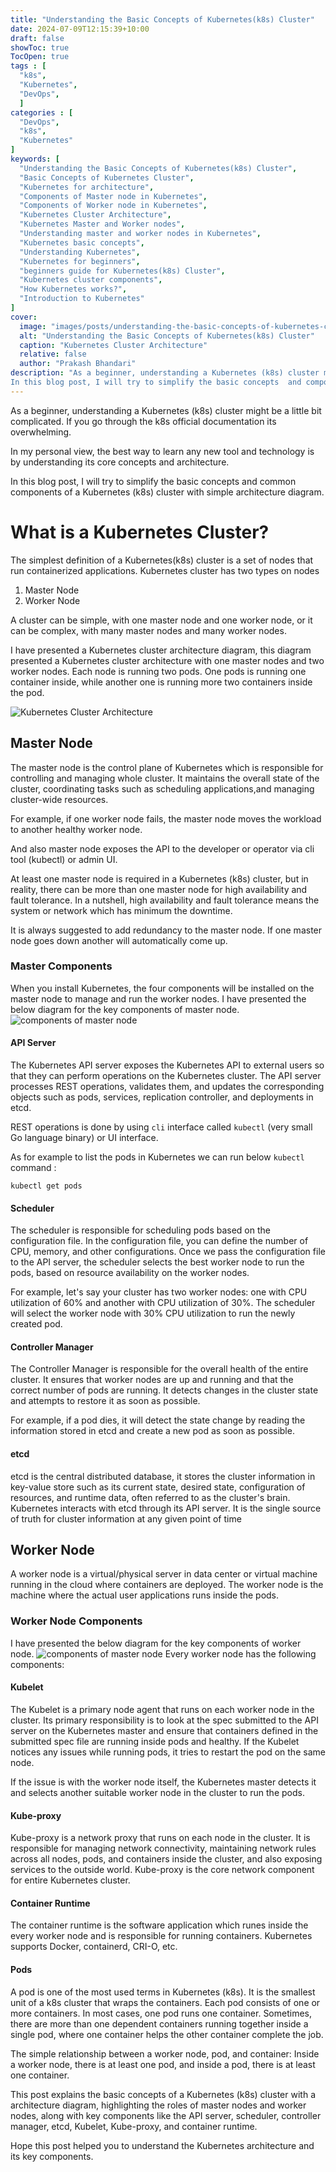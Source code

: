 ```yaml
---
title: "Understanding the Basic Concepts of Kubernetes(k8s) Cluster"
date: 2024-07-09T12:15:39+10:00
draft: false
showToc: true
TocOpen: true
tags : [
  "k8s",
  "Kubernetes",
  "DevOps",
  ]
categories : [
  "DevOps",
  "k8s",
  "Kubernetes"
]
keywords: [
  "Understanding the Basic Concepts of Kubernetes(k8s) Cluster",
  "Basic Concepts of Kubernetes Cluster",
  "Kubernetes for architecture",
  "Components of Master node in Kubernetes",
  "Components of Worker node in Kubernetes",
  "Kubernetes Cluster Architecture", 
  "Kubernetes Master and Worker nodes",
  "Understanding master and worker nodes in Kubernetes",
  "Kubernetes basic concepts", 
  "Understanding Kubernetes", 
  "Kubernetes for beginners",
  "beginners guide for Kubernetes(k8s) Cluster",
  "Kubernetes cluster components", 
  "How Kubernetes works?", 
  "Introduction to Kubernetes"
]
cover:
  image: "images/posts/understanding-the-basic-concepts-of-kubernetes-cluster/understanding-the-basic-concepts-of-kubernetes-cluster.png" # image path/url
  alt: "Understanding the Basic Concepts of Kubernetes(k8s) Cluster"
  caption: "Kubernetes Cluster Architecture"
  relative: false
  author: "Prakash Bhandari"
description: "As a beginner, understanding a Kubernetes (k8s) cluster might be a little bit complicated. 
In this blog post, I will try to simplify the basic concepts  and components of a Kubernetes (k8s) cluster."
---
```


As a beginner, understanding a Kubernetes (k8s) cluster might be a little bit complicated. If you go through the k8s official documentation its overwhelming.

In my personal view, the best way to learn any new tool and technology is by understanding its core concepts and architecture.

In this blog post, I will try to simplify the basic concepts and common components of a Kubernetes (k8s) cluster with simple architecture diagram. 

# What is a Kubernetes Cluster?
The simplest definition of a Kubernetes(k8s) cluster is a set of nodes that run containerized applications. Kubernetes cluster has two types on nodes
1. Master Node
2. Worker Node
   
A cluster can be simple, with one master node and one worker node, or it can be complex, with many master nodes and many worker nodes.

I have presented a Kubernetes cluster architecture diagram, this diagram presented a Kubernetes cluster architecture with one master nodes
and two worker nodes. Each node is running two pods. One pods is running one container
inside, while another one is running more two containers inside the pod.

![Kubernetes Cluster Architecture](/images/posts/understanding-the-basic-concepts-of-kubernetes-cluster/understanding-the-basic-concepts-of-kubernetes-cluster.png#center)


## Master Node
The master node is the control plane of Kubernetes which is responsible for controlling and managing whole cluster. 
It maintains the overall state of the cluster, coordinating tasks such as scheduling applications,and managing cluster-wide resources.

For example, if one worker node fails, the master node moves the workload to another healthy worker node.

And also master node exposes the API to the developer or operator via cli tool (kubectl) or admin UI.

At least one master node is required in a Kubernetes (k8s) cluster, but in reality, 
there can be more than one master node for high availability and fault tolerance.
In a nutshell, high availability and fault tolerance means the system or network which has minimum the downtime.

It is always suggested to add redundancy to the master node. If one master node goes down another will automatically come up.

### Master Components
When you install Kubernetes, the four components will be installed on the master node to manage and run the worker nodes.
I have presented the below diagram for the key components of master node.
![components of master node](/images/posts/understanding-the-basic-concepts-of-kubernetes-cluster/components-of-master-node.png#center)
#### API Server

The Kubernetes API server exposes the Kubernetes API to external users so that they can perform operations on the Kubernetes cluster. 
The API server processes REST operations, validates them, and updates the corresponding objects 
such as pods, services, replication controller, and deployments in etcd.

REST operations is done by using `cli` interface called `kubectl` (very small Go language binary) or UI interface.

As for example to list the pods in Kubernetes we can run below `kubectl` command : 

`kubectl get pods`

#### Scheduler
The scheduler is responsible for scheduling pods based on the configuration file. In the configuration file, you can define the number of CPU, memory, and other configurations. 
Once we pass the configuration file to the API server, the scheduler selects the best worker node to run the pods, based on resource availability on the worker nodes.

For example, let's say your cluster has two worker nodes: one with CPU utilization of 60% and another with CPU utilization of 30%. 
The scheduler will select the worker node with 30% CPU utilization to run the newly created pod.
#### Controller Manager
The Controller Manager is responsible for the overall health of the entire cluster. 
It ensures that worker nodes are up and running and that the correct number of pods are running. 
It detects changes in the cluster state and attempts to restore it as soon as possible.

For example, if a pod dies, it will detect the state change by reading the information stored in etcd and create a new pod as soon as possible.

#### etcd

etcd is the central distributed database, it stores the cluster information in key-value store such as its current state, desired state, configuration of resources, and runtime data, often referred to as the cluster's brain. 
Kubernetes interacts with etcd through its API server. It is the single source of truth for cluster information at any given point of time 

## Worker Node
A worker node is a virtual/physical server in data center or virtual machine running in the cloud where containers are deployed. 
The worker node is the machine where the actual user applications runs inside the pods.

### Worker Node Components
I have presented the below diagram for the key components of worker node.
![components of master node](/images/posts/understanding-the-basic-concepts-of-kubernetes-cluster/components-of-worker-node.png#center)
Every worker node has the following components:
#### Kubelet
The Kubelet is a primary node agent that runs on each worker node in the cluster.
Its primary responsibility is to look at the spec submitted to the API server on the
Kubernetes master and ensure that containers defined in 
the submitted spec file are running inside pods and healthy. If the Kubelet notices any issues while running pods, it tries to restart the pod on the same node.

If the issue is with the worker node itself, the Kubernetes 
master detects it and selects another suitable worker node in the cluster to run the pods.

#### Kube-proxy
Kube-proxy is a network proxy that runs on each node in the cluster.
It is responsible for managing network connectivity, maintaining network rules across all nodes, pods, and containers inside the cluster, and also exposing services to the outside world.
Kube-proxy is the core network component for entire Kubernetes cluster.

#### Container Runtime
The container runtime is the software application which runes inside the every worker 
node and is responsible for running containers. Kubernetes supports Docker, containerd, CRI-O, etc.

#### Pods
A pod is one of the most used terms in Kubernetes (k8s). 
It is the smallest unit of a k8s cluster that wraps the containers. 
Each pod consists of one or more containers. 
In most cases, one pod runs one container. 
Sometimes, there are more than one dependent containers running together inside a single pod, where one container helps the other container complete the job.

The simple relationship between a worker node, pod, and container:
Inside a worker node, there is at least one pod, and inside a pod, there is at least one container.

This post explains the basic concepts of a Kubernetes (k8s) cluster with a architecture diagram,
highlighting the roles of master nodes and worker nodes, along with key components like the API server, 
scheduler, controller manager, etcd, Kubelet, Kube-proxy, and container runtime.

Hope this post helped you to understand the Kubernetes architecture and its key components.

